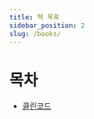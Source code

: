 ```yaml
---
title: 책 목록
sidebar_position: 2
slug: /books/
---
```


# 목차

- [클린코드](./clean-code/introduction.md)
